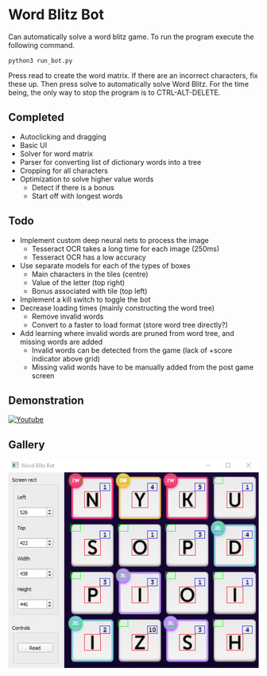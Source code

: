 # Word Blitz Bot
Can automatically solve a word blitz game. To run the program execute the following command.

```
python3 run_bot.py
```
Press read to create the word matrix. If there are an incorrect characters, fix these up.
Then press solve to automatically solve Word Blitz. For the time being, the only way to stop the program
is to CTRL-ALT-DELETE.

## Completed
* Autoclicking and dragging
* Basic UI
* Solver for word matrix
* Parser for converting list of dictionary words into a tree
* Cropping for all characters
* Optimization to solve higher value words
  * Detect if there is a bonus
  * Start off with longest words

## Todo
* Implement custom deep neural nets to process the image 
  * Tesseract OCR takes a long time for each image (250ms)
  * Tesseract OCR has a low accuracy
* Use separate models for each of the types of boxes
  * Main characters in the tiles (centre)
  * Value of the letter (top right)
  * Bonus associated with tile (top left)
* Implement a kill switch to toggle the bot
* Decrease loading times (mainly constructing the word tree)
  * Remove invalid words
  * Convert to a faster to load format (store word tree directly?)
* Add learning where invalid words are pruned from word tree, and missing words are added
  * Invalid words can be detected from the game (lack of +score indicator above grid)
  * Missing valid words have to be manually added from the post game screen

## Demonstration
[![Youtube](https://i.ytimg.com/vi/w3JqSKSbHvs/hqdefault.jpg)](http://www.youtube.com/watch?v=w3JqSKSbHvs "Demonstration")

## Gallery
![alt text](docs/window.png "Main window")


